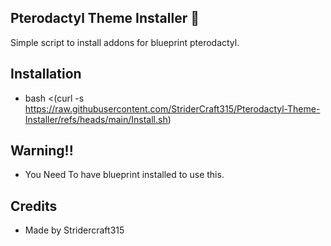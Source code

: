 ## Pterodactyl Theme Installer 🚀                                                                           

Simple script to install addons for blueprint pterodactyl.


## Installation

- bash <(curl -s https://raw.githubusercontent.com/StriderCraft315/Pterodactyl-Theme-Installer/refs/heads/main/Install.sh)

## Warning!!

- You Need To have blueprint installed to use this.


## Credits

- Made by Stridercraft315
